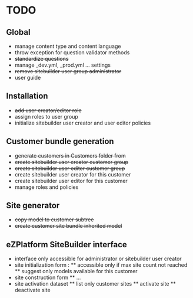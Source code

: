# TODO

## Global

* manage content type and content language
* throw exception for question validator methods
* <s>standardize questions</s>
* manage _dev.yml, _prod.yml ... settings
* <s>remove sitebuilder user group administrator</s>
* user guide

## Installation

* <s>add user creator/editor role</s>
* assign roles to user group
* initialize sitebuilder user creator and user editor policies

## Customer bundle generation 

* <s>generate customers in Customers folder from</s>
* <s>create sitebuilder user creator customer group</s>
* <s>create sitebuilder user editor customer group</s>
* create sitebuilder user creator for this customer
* create sitebuilder user editor for this customer
* manage roles and policies

## Site generator

* <s>copy model to customer subtree</s>
* <s>create customer site bundle inherited model</s>

## eZPlatform  SiteBuilder interface

* interface only accessible for administrator or sitebuilder user creator
* site initialization form :
** accessible only if max site count not reached
** suggest only models available for this customer
* site construction form
** ...
* site activation dataset
** list only customer sites
** activate site
** deactivate site


